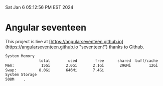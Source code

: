 Sat Jan  6 05:12:56 PM EST 2024

# Angular seventeen


This project is live at [https://angularseventeen.github.io](https://angularseventeen.github.io "seventeen!") thanks to Github.

```bash
System Memory
               total        used        free      shared  buff/cache   available
Mem:            15Gi       2.0Gi       2.1Gi       296Mi        12Gi        13Gi
Swap:          8.0Gi       646Mi       7.4Gi
System Storage
508M	.
```
```bash
